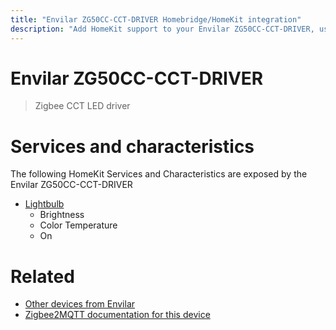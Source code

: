 ```yaml
---
title: "Envilar ZG50CC-CCT-DRIVER Homebridge/HomeKit integration"
description: "Add HomeKit support to your Envilar ZG50CC-CCT-DRIVER, using Homebridge, Zigbee2MQTT and homebridge-z2m."
---
```

<!---
This file has been GENERATED using src/docgen/docgen.ts
DO NOT EDIT THIS FILE MANUALLY!
-->
# Envilar ZG50CC-CCT-DRIVER
> Zigbee CCT LED driver


# Services and characteristics
The following HomeKit Services and Characteristics are exposed by
the Envilar ZG50CC-CCT-DRIVER

* [Lightbulb](../../light.md)
  * Brightness
  * Color Temperature
  * On


# Related
* [Other devices from Envilar](../index.md#envilar)
* [Zigbee2MQTT documentation for this device](https://www.zigbee2mqtt.io/devices/ZG50CC-CCT-DRIVER.html)